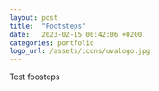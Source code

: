 ```yaml
---
layout: post
title:  "Footsteps"
date:   2023-02-15 00:42:06 +0200
categories: portfolio
logo_url: /assets/icons/uvalogo.jpg
---
```

Test foosteps